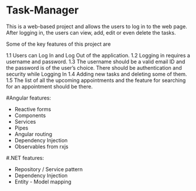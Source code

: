 # Task-Manager


This is a web-based project and allows the users to log in to the web page. After logging in, the users can view, add, edit or even delete the tasks.

Some of the key features of this project are

1.1 Users can Log In and Log Out of the application.
1.2 Logging in requires a username and password. 
1.3 The username should be a valid email ID and the password is of the user’s choice. There should be authentication and security while Logging In
1.4 Adding new tasks and deleting some of them. 
1.5 The list of all the upcoming appointments and the feature for searching for an appointment should be there.


#Angular features:

- Reactive forms
- Components
- Services
- Pipes
- Angular routing
- Dependency Injection
- Observables from rxjs

#.NET features: 
- Repository / Service pattern
- Dependency Injection
- Entity - Model mapping

